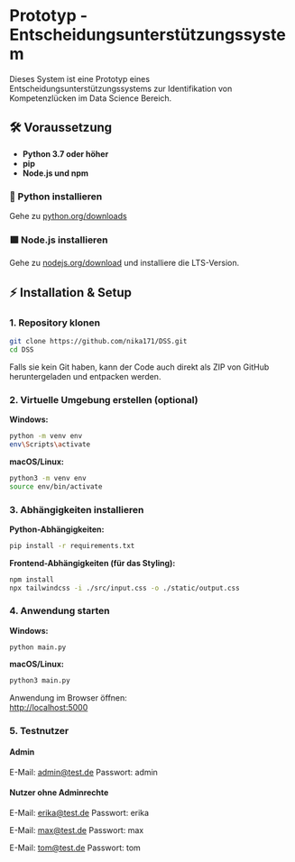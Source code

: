 # Prototyp - Entscheidungsunterstützungssystem

Dieses System ist eine Prototyp eines Entscheidungsunterstützungssystems zur Identifikation von Kompetenzlücken im Data Science Bereich.


## 🛠️ Voraussetzung

- **Python 3.7 oder höher**
- **pip**
- **Node.js und npm**
  
### 🐍 Python installieren

Gehe zu [python.org/downloads](https://www.python.org/downloads/)

### 🟩 Node.js installieren

Gehe zu [nodejs.org/download](https://nodejs.org/en/download/) und installiere die LTS-Version.

## ⚡ Installation & Setup

### 1. Repository klonen
```bash
git clone https://github.com/nika171/DSS.git
cd DSS
```
Falls sie kein Git haben, kann der Code auch direkt als ZIP von GitHub heruntergeladen und entpacken werden.

### 2. Virtuelle Umgebung erstellen (optional)

**Windows:**
```bash
python -m venv env
env\Scripts\activate
```
**macOS/Linux:**
```bash
python3 -m venv env
source env/bin/activate
```

### 3. Abhängigkeiten installieren

**Python-Abhängigkeiten:**
```bash
pip install -r requirements.txt
```

**Frontend-Abhängigkeiten (für das Styling):**
```bash
npm install
npx tailwindcss -i ./src/input.css -o ./static/output.css
```

### 4. Anwendung starten
**Windows:**
```bash@
python main.py
```
**macOS/Linux:**
```bash
python3 main.py
```
Anwendung im Browser öffnen:  
[http://localhost:5000](http://localhost:5000)

### 5. Testnutzer

#### Admin
E-Mail: admin@test.de
Passwort: admin

#### Nutzer ohne Adminrechte
E-Mail: erika@test.de
Passwort: erika

E-Mail: max@test.de
Passwort: max

E-Mail: tom@test.de
Passwort: tom
